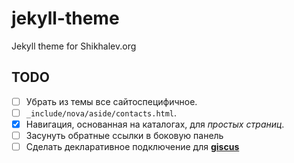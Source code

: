 # jekyll-theme
Jekyll theme for Shikhalev.org

## TODO

- [ ] Убрать из темы все сайтоспецифичное.
- [ ] `_include/nova/aside/contacts.html`.
- [x] Навигация, основанная на каталогах, для *простых страниц*.
- [ ] Засунуть обратные ссылки в боковую панель
- [ ] Сделать декларативное подключение для **[giscus][giscus]**

[giscus]: https://github.com/giscus/giscus
